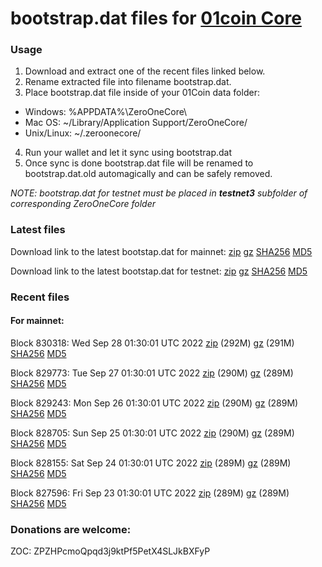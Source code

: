 # bootstrap.dat files for [01coin Core](https://01coin.io)

### Usage

1. Download and extract one of the recent files linked below.
2. Rename extracted file into filename bootstrap.dat.
3. Place bootstrap.dat file inside of your 01Coin data folder:
 - Windows: %APPDATA%\ZeroOneCore\
 - Mac OS: ~/Library/Application Support/ZeroOneCore/
 - Unix/Linux: ~/.zeroonecore/
4. Run your wallet and let it sync using bootstrap.dat
5. Once sync is done bootstrap.dat file will be renamed to bootstrap.dat.old automagically and can be safely removed.

_NOTE: bootstrap.dat for testnet must be placed in **testnet3** subfolder of corresponding ZeroOneCore folder_

### Latest files
Download link to the latest bootstap.dat for mainnet: [zip](https://files.01coin.io/mainnet/bootstrap.dat.zip) [gz](https://files.01coin.io/mainnet/bootstrap.dat.tar.gz) [SHA256](https://files.01coin.io/mainnet/sha256.txt) [MD5](https://files.01coin.io/mainnet/md5.txt)

Download link to the latest bootstap.dat for testnet: [zip](https://files.01coin.io/testnet/bootstrap.dat.zip) [gz](https://files.01coin.io/testnet/bootstrap.dat.tar.gz) [SHA256](https://files.01coin.io/testnet/sha256.txt) [MD5](https://files.01coin.io/testnet/md5.txt)

### Recent files

#### For mainnet:

Block 830318: Wed Sep 28 01:30:01 UTC 2022 [zip](https://files.01coin.io/mainnet/2022-09-28/bootstrap.dat.zip) (292M) [gz](https://files.01coin.io/mainnet/2022-09-28/bootstrap.dat.tar.gz) (291M) [SHA256](https://files.01coin.io/mainnet/2022-09-28/sha256.txt) [MD5](https://files.01coin.io/mainnet/2022-09-28/md5.txt)

Block 829773: Tue Sep 27 01:30:01 UTC 2022 [zip](https://files.01coin.io/mainnet/2022-09-27/bootstrap.dat.zip) (290M) [gz](https://files.01coin.io/mainnet/2022-09-27/bootstrap.dat.tar.gz) (289M) [SHA256](https://files.01coin.io/mainnet/2022-09-27/sha256.txt) [MD5](https://files.01coin.io/mainnet/2022-09-27/md5.txt)

Block 829243: Mon Sep 26 01:30:01 UTC 2022 [zip](https://files.01coin.io/mainnet/2022-09-26/bootstrap.dat.zip) (290M) [gz](https://files.01coin.io/mainnet/2022-09-26/bootstrap.dat.tar.gz) (289M) [SHA256](https://files.01coin.io/mainnet/2022-09-26/sha256.txt) [MD5](https://files.01coin.io/mainnet/2022-09-26/md5.txt)

Block 828705: Sun Sep 25 01:30:01 UTC 2022 [zip](https://files.01coin.io/mainnet/2022-09-25/bootstrap.dat.zip) (290M) [gz](https://files.01coin.io/mainnet/2022-09-25/bootstrap.dat.tar.gz) (289M) [SHA256](https://files.01coin.io/mainnet/2022-09-25/sha256.txt) [MD5](https://files.01coin.io/mainnet/2022-09-25/md5.txt)

Block 828155: Sat Sep 24 01:30:01 UTC 2022 [zip](https://files.01coin.io/mainnet/2022-09-24/bootstrap.dat.zip) (289M) [gz](https://files.01coin.io/mainnet/2022-09-24/bootstrap.dat.tar.gz) (289M) [SHA256](https://files.01coin.io/mainnet/2022-09-24/sha256.txt) [MD5](https://files.01coin.io/mainnet/2022-09-24/md5.txt)

Block 827596: Fri Sep 23 01:30:01 UTC 2022 [zip](https://files.01coin.io/mainnet/2022-09-23/bootstrap.dat.zip) (289M) [gz](https://files.01coin.io/mainnet/2022-09-23/bootstrap.dat.tar.gz) (289M) [SHA256](https://files.01coin.io/mainnet/2022-09-23/sha256.txt) [MD5](https://files.01coin.io/mainnet/2022-09-23/md5.txt)


### Donations are welcome:

ZOC: ZPZHPcmoQpqd3j9ktPf5PetX4SLJkBXFyP
